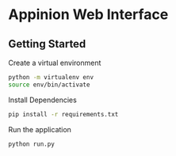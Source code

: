 # Appinion Web Interface

## Getting Started

Create a virtual environment
```bash
python -m virtualenv env
source env/bin/activate
```

Install Dependencies
```bash
pip install -r requirements.txt
```

Run the application
```bash
python run.py
```
